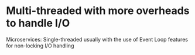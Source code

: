 # Multi-threaded with more overheads to handle I/O

Microservices: Single-threaded usually with the use of Event Loop features for non-locking I/O handling